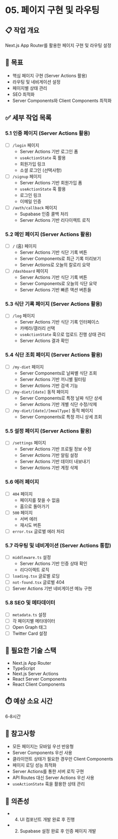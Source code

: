 # 05. 페이지 구현 및 라우팅

## 📋 작업 개요
Next.js App Router를 활용한 페이지 구현 및 라우팅 설정

## 🎯 목표
- 핵심 페이지 구현 (Server Actions 활용)
- 라우팅 및 네비게이션 설정
- 페이지별 상태 관리
- SEO 최적화
- Server Components와 Client Components 최적화

## ✅ 세부 작업 목록

### 5.1 인증 페이지 (Server Actions 활용)
- [ ] `/login` 페이지
  - Server Actions 기반 로그인 폼
  - `useActionState` 훅 활용
  - 회원가입 링크
  - 소셜 로그인 (선택사항)
- [ ] `/signup` 페이지
  - Server Actions 기반 회원가입 폼
  - `useActionState` 훅 활용
  - 로그인 링크
  - 이메일 인증
- [ ] `/auth/callback` 페이지
  - Supabase 인증 콜백 처리
  - Server Actions 기반 리다이렉트 로직

### 5.2 메인 페이지 (Server Actions 활용)
- [ ] `/` (홈) 페이지
  - Server Actions 기반 식단 기록 버튼
  - Server Components로 최근 기록 미리보기
  - Server Actions로 오늘의 칼로리 요약
- [ ] `/dashboard` 페이지
  - Server Actions 기반 식단 기록 버튼
  - Server Components로 오늘의 식단 요약
  - Server Actions 기반 빠른 액션 버튼들

### 5.3 식단 기록 페이지 (Server Actions 활용)
- [ ] `/log` 페이지
  - Server Actions 기반 식단 기록 인터페이스
  - 카메라/갤러리 선택
  - `useActionState` 훅으로 업로드 진행 상태 관리
  - Server Actions 결과 확인

### 5.4 식단 조회 페이지 (Server Actions 활용)
- [ ] `/my-diet` 페이지
  - Server Components로 날짜별 식단 조회
  - Server Actions 기반 끼니별 필터링
  - Server Actions 기반 검색 기능
- [ ] `/my-diet/[date]` 동적 페이지
  - Server Components로 특정 날짜 식단 상세
  - Server Actions 기반 개별 식단 수정/삭제
- [ ] `/my-diet/[date]/[mealType]` 동적 페이지
  - Server Components로 특정 끼니 상세 조회

### 5.5 설정 페이지 (Server Actions 활용)
- [ ] `/settings` 페이지
  - Server Actions 기반 프로필 정보 수정
  - Server Actions 기반 알림 설정
  - Server Actions 기반 데이터 내보내기
  - Server Actions 기반 계정 삭제

### 5.6 에러 페이지
- [ ] `404` 페이지
  - 페이지를 찾을 수 없음
  - 홈으로 돌아가기
- [ ] `500` 페이지
  - 서버 에러
  - 재시도 버튼
- [ ] `error.tsx` 글로벌 에러 처리

### 5.7 라우팅 및 네비게이션 (Server Actions 통합)
- [ ] `middleware.ts` 설정
  - Server Actions 기반 인증 상태 확인
  - 리다이렉트 로직
- [ ] `loading.tsx` 글로벌 로딩
- [ ] `not-found.tsx` 글로벌 404
- [ ] Server Actions 기반 네비게이션 메뉴 구현

### 5.8 SEO 및 메타데이터
- [ ] `metadata.ts` 설정
- [ ] 각 페이지별 메타데이터
- [ ] Open Graph 태그
- [ ] Twitter Card 설정

## 🔧 필요한 기술 스택
- Next.js App Router
- TypeScript
- Next.js Server Actions
- React Server Components
- React Client Components

## ⏱️ 예상 소요 시간
6-8시간

## 📝 참고사항
- 모든 페이지는 모바일 우선 반응형
- Server Components 우선 사용
- 클라이언트 상태가 필요한 경우만 Client Components
- 페이지 로딩 성능 최적화
- Server Actions를 통한 서버 로직 구현
- API Routes 대신 Server Actions 우선 사용
- `useActionState` 훅을 활용한 상태 관리

## 🔗 의존성
- 04. UI 컴포넌트 개발 완료 후 진행
- 02. Supabase 설정 완료 후 인증 페이지 개발
